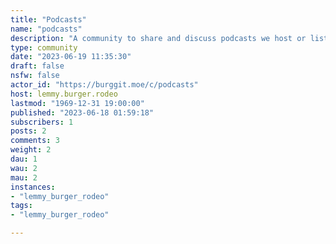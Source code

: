 ```yaml
---
title: "Podcasts" 
name: "podcasts"
description: "A community to share and discuss podcasts we host or listen to."
type: community
date: "2023-06-19 11:35:30"
draft: false
nsfw: false
actor_id: "https://burggit.moe/c/podcasts"
host: lemmy.burger.rodeo
lastmod: "1969-12-31 19:00:00"
published: "2023-06-18 01:59:18"
subscribers: 1
posts: 2
comments: 3
weight: 2
dau: 1
wau: 2
mau: 2
instances:
- "lemmy_burger_rodeo"
tags: 
- "lemmy_burger_rodeo"

---
```

